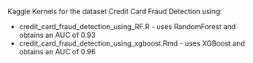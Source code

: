 Kaggle Kernels for the dataset Credit Card Fraud Detection using: 
* credit_card_fraud_detection_using_RF.R - uses RandomForest and obtains an AUC of 0.93
* credit_card_fraud_detection_using_xgboost.Rmd - uses XGBoost and obtains an AUC of 0.96
